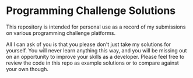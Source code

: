 # Programming Challenge Solutions

This repository is intended for personal use as a record of my submissions on various programming challenge platforms.

All I can ask of you is that you please don't just take my solutions for yourself. You will never learn anything this way, and you will be missing out on an opportunity to improve your skills as a developer. Please feel free to review the code in this repo as example solutions or to compare against your own though.
